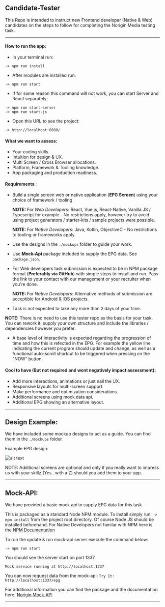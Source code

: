 ## Candidate-Tester
This Repo is intended to instruct new Frontend developer (Native & Web) candidates on the steps to follow for completing the Norigin Media testing task.

---
#### How to run the app:
* In your terminal run:
```
-> npm run install
```
* After modules are installed run:
```
-> npm run start
```
* If for some reason this command will not work, you can start Server and React separately:
```
-> npm run start-server
-> npm run start-js
```
* Open this URL to see the project:
```
-> http://localhost:8080/

```

#### What we want to assess:

* Your coding skills.
* Intuition for design & UX.
* Multi Screen / Cross Browser allocations.
* Platform, Framework & Tooling knowledge.
* App packaging and production readiness.

#### Requirements :

 * Build a single screen web or native application (**EPG Screen**) using your choice of framework / tooling
 
    **NOTE:** For *Web Developers*: React, Vue.js, React-Native, Vanilla JS / Typescript for example - No restrictions apply, however try to avoid using project generators / starter-kits / sample projects were possible.
    
    **NOTE:** For *Native Developers*: Java, Kotlin, ObjectiveC - No restrictions to tooling or frameworks apply.
 
 * Use the designs in the `./mockups` folder to guide your work. 
 * Use **Mock-Api** package included to supply the EPG data. See `package.json`.
 * For Web developers task submission is expected to be in NPM package format (**Preferably via GitHub**) with simple steps to install and run. Pass the link to your contact with our management or your recruiter when you're done. 
 
    **NOTE:** For *Native Developers*: Alternative methods of submission are acceptible for Android & iOS projects.
 
 * Task is not expected to take any more than 2 days of your time.

**NOTE:** There is no need to use this tester repo as the basis for your task. You can rework it, supply your own structure and include the libraries / dependencies however you prefer.

 * A base level of interactivity is expected regarding the progression of time and how this is refected in the EPG. For example the yellow line indicating the current program should update and change, as well as a functional auto-scroll shortcut to be triggered when pressing on the "NOW" button.

#### Cool to have (But not required and wont negatively impact assessment):

* Add more interactions, animations or just nail the UX.
* Responsive layouts for multi-screen support.
* Make performance and optimization considerations.
* Additional screens using mock data api.
* Additional EPG showing an alternative layout.


---
## Design Example:

We have included some mockup designs to act as a guide. You can find them in the `./mockups` folder.

Example EPG design:

![alt text](https://raw.githubusercontent.com/NoriginMedia/candidate-tester/master/mockups/EPG_small.png "Logo Title Text 1")



NOTE: Additional screens are optional and only if you really want to impress us with your skillz (Yes.. with a Z) should you add them to your app.

---

## Mock-API:

We have provided a basic mock api to supply EPG data for this task. 

This is packaged as a standard Node NPM module. To install simply run: `-> npm install` from the project root directory.
Of course Node.JS should be installed beforehand. For Native Developers not familar with NPM here is the [NPM Documentation](https://docs.npmjs.com/getting-started/installing-node)

To run the update & run mock-api server execute the command below:

```
-> npm run start
```
You should see the server start on port 1337.
```
Mock service running at http://localhost:1337
```
You can now request data from the mock-api: 
`Try It: http://localhost:1337/epg`


For additional information you can find the package and the documentation here: [Norigin Mock-API](https://github.com/NoriginMedia/mock-api/tree/cloudberry)

---
